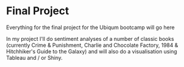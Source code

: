 # Final Project

Everything for the final project for the Ubiqum bootcamp will go here

In my project I'll do sentiment analyses of a number of classic books (currently Crime & Punishment, Charlie and Chocolate Factory, 1984 & Hitchhiker's Guide to the Galaxy) and will also do a visualisation using Tableau and / or Shiny.
